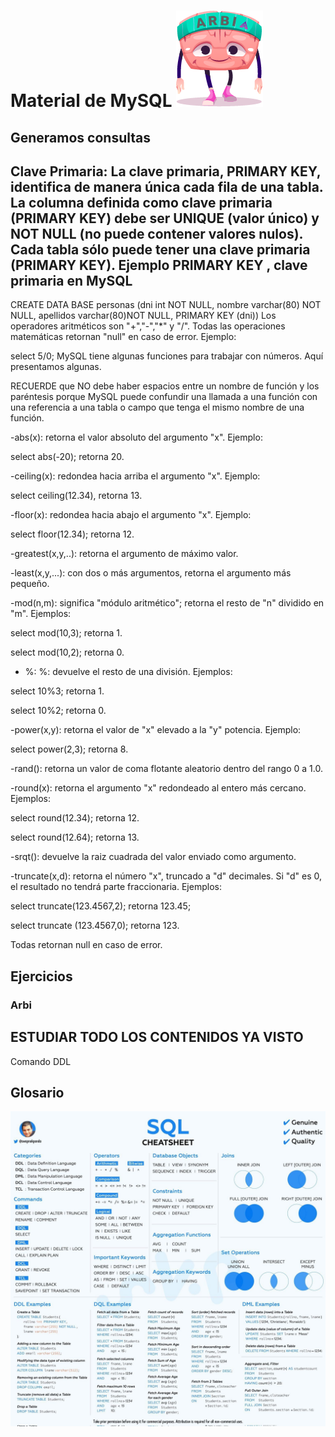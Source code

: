 <h1> Material de MySQL 
<img src="./Arbi/arbi-5.png"></h1>
<h2> Generamos consultas</h2>


<!-- 
SELECT: Permite realizar consultas sobre los datos almacenados en la base de datos
FROM: Indica de dónde se deben traer los datos y puede ayudar a hacer sentencias y filtros complejos cuando se quieren unir tablas.
WHERE:Se utiliza para hacer filtros en las consultas, es decir, seleccionar solamente algunas filas de la tabla que cumplan una determinada condición.-->

<h2> Clave Primaria: 
La clave primaria, PRIMARY KEY, identifica de manera única cada fila de una tabla.
La columna definida como clave primaria (PRIMARY KEY) debe ser UNIQUE (valor único) y NOT NULL (no puede contener valores nulos).
Cada tabla sólo puede tener una clave primaria (PRIMARY KEY).
Ejemplo PRIMARY KEY , clave primaria en MySQL</h2>

CREATE DATA BASE personas (dni int NOT NULL, nombre varchar(80) NOT NULL, apellidos varchar(80)NOT NULL, PRIMARY KEY (dni))
<span> Los operadores aritméticos son "+","-","*" y "/". Todas las operaciones matemáticas retornan "null" en caso de error. Ejemplo:

 select 5/0;
MySQL tiene algunas funciones para trabajar con números. Aquí presentamos algunas.

RECUERDE que NO debe haber espacios entre un nombre de función y los paréntesis porque MySQL puede confundir una llamada a una función con una referencia a una tabla o campo que tenga el mismo nombre de una función.

-abs(x): retorna el valor absoluto del argumento "x". Ejemplo:

 select abs(-20);
retorna 20.

-ceiling(x): redondea hacia arriba el argumento "x". Ejemplo:

 select ceiling(12.34),
retorna 13.

-floor(x): redondea hacia abajo el argumento "x". Ejemplo:

 select floor(12.34);
retorna 12.

-greatest(x,y,..): retorna el argumento de máximo valor.

-least(x,y,...): con dos o más argumentos, retorna el argumento más pequeño.

-mod(n,m): significa "módulo aritmético"; retorna el resto de "n" dividido en "m". Ejemplos:

 select mod(10,3);
retorna 1.

 select mod(10,2);
retorna 0.

- %: %: devuelve el resto de una división. Ejemplos:

 select 10%3;
retorna 1.

 select 10%2;
retorna 0.

-power(x,y): retorna el valor de "x" elevado a la "y" potencia. Ejemplo:

 select power(2,3);
retorna 8.

-rand(): retorna un valor de coma flotante aleatorio dentro del rango 0 a 1.0.

-round(x): retorna el argumento "x" redondeado al entero más cercano. Ejemplos:

 select round(12.34);
retorna 12.

 select round(12.64);
retorna 13.

-srqt(): devuelve la raiz cuadrada del valor enviado como argumento.

-truncate(x,d): retorna el número "x", truncado a "d" decimales. Si "d" es 0, el resultado no tendrá parte fraccionaria. Ejemplos:

 select truncate(123.4567,2);
retorna 123.45;

 select truncate (123.4567,0);
retorna 123.

Todas retornan null en caso de error. 
</span>
<h2>Ejercicios </h2>
<h3> Arbi </h3>

## ESTUDIAR TODO LOS CONTENIDOS YA VISTO

<span>Comando DDL </span>


<span> </span>




## Glosario 
<img src="./SQL.jpg">
